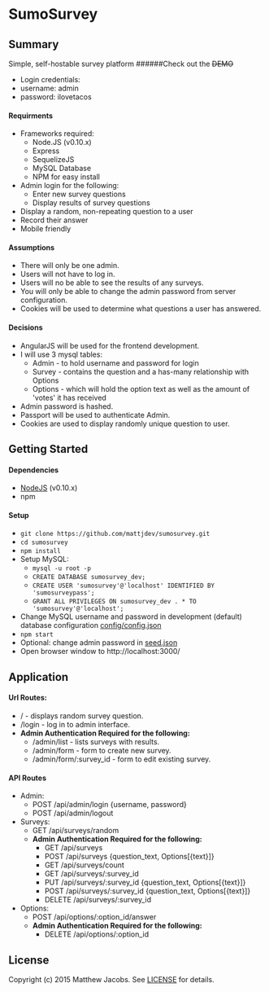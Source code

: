 # SumoSurvey

## Summary

Simple, self-hostable survey platform
######Check out the ~~DEMO~~
* Login credentials:
 * username: admin
 * password: ilovetacos


#### Requirments

* Frameworks required:
  *  Node.JS (v0.10.x)
  *  Express
  *  SequelizeJS
  *  MySQL Database
  *  NPM for easy install
* Admin login for the following:
  * Enter new survey questions
  * Display results of survey questions
* Display a random, non-repeating question to a user
* Record their answer
* Mobile friendly

#### Assumptions

* There will only be one admin.
* Users will not have to log in.
* Users will no be able to see the results of any surveys.
* You will only be able to change the admin password from server configuration.
* Cookies will be used to determine what questions a user has answered.

#### Decisions

* AngularJS will be used for the frontend development.
* I will use 3 mysql tables:
  * Admin - to hold username and password for login
  * Survey - contains the question and a has-many relationship with Options
  * Options - which will hold the option text as well as the amount of 'votes' it has received
* Admin password is hashed.
* Passport will be used to authenticate Admin.
* Cookies are used to display randomly unique question to user.

## Getting Started

#### Dependencies

* [NodeJS](https://nodejs.org/download/) (v0.10.x)
* npm

#### Setup

* `git clone https://github.com/mattjdev/sumosurvey.git`
* `cd sumosurvey`
* `npm install`
* Setup MySQL:
  * `mysql -u root -p`
  * `CREATE DATABASE sumosurvey_dev;`
  * `CREATE USER 'sumosurvey'@'localhost' IDENTIFIED BY 'sumosurveypass';`
  * `GRANT ALL PRIVILEGES ON sumosurvey_dev . * TO 'sumosurvey'@'localhost';`
* Change MySQL username and password in development (default) database configuration [config/config.json](config/config.json)
* `npm start`
* Optional: change admin password in [seed.json](seed.json)
* Open browser window to http://localhost:3000/

## Application

#### Url Routes:
* / - displays random survey question.
* /login - log in to admin interface.
* **Admin Authentication Required for the following:**
  * /admin/list - lists surveys with results.
  * /admin/form - form to create new survey.
  * /admin/form/:survey_id - form to edit existing survey.

#### API Routes

* Admin:
  * POST /api/admin/login {username, password}
  * POST /api/admin/logout
* Surveys:
  * GET /api/surveys/random
  * **Admin Authentication Required for the following:**
    * GET /api/surveys
    * POST /api/surveys {question_text, Options[{text}]}
    * GET /api/surveys/count
    * GET /api/surveys/:survey_id
    * PUT /api/surveys/:survey_id {question_text, Options[{text}]}
    * POST /api/surveys/:survey_id {question_text, Options[{text}]}
    * DELETE /api/surveys/:survey_id
* Options:
  * POST /api/options/:option_id/answer
  * **Admin Authentication Required for the following:**
    * DELETE /api/options/:option_id

## License

Copyright (c) 2015 Matthew Jacobs.
See [LICENSE](LICENSE) for details.
